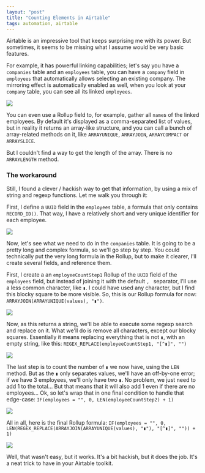 ```yaml
---
layout: "post"
title: "Counting Elements in Airtable"
tags: automation, airtable
---
```


Airtable is an impressive tool that keeps surprising me with its power. But sometimes, it seems to be missing what I assume would be very basic features.

For example, it has powerful linking capabilities; let's say you have a `companies` table and an `employees` table, you can have a `company` field in `employees` that automatically allows selecting an existing company. The mirroring effect is automatically enabled as well, when you look at your `company` table, you can see all its linked `employees`.

![](/img/files/2025-01-03-counting-elements-airtable/01-d6ac46c8f2.png)

You can even use a Rollup field to, for example, gather all `name`s of the linked employees. By default it's displayed as a comma-separated list of values, but in reality it returns an array-like structure, and you can call a bunch of array-related methods on it, like `ARRAYUNIQUE`, `ARRAYJOIN`, `ARRAYCOMPACT` or `ARRAYSLICE`.

But I couldn't find a way to get the length of the array. There is no `ARRAYLENGTH` method.

### The workaround

Still, I found a clever / hackish way to get that information, by using a mix of string and regexp functions. Let me walk you through it:

First, I define a `UUID` field in the `employees` table, a formula that only contains `RECORD_ID()`. That way, I have a relatively short and very unique identifier for each employee.

![](/img/files/2025-01-03-counting-elements-airtable/02-09fe8f3351.png)

Now, let's see what we need to do in the `companies` table. It is going to be a pretty long and complex formula, so we'll go step by step. You could technically put the very long formula in the Rollup, but to make it clearer, I'll create several fields, and reference them.

First, I create a an `employeeCountStep1` Rollup of the `UUID` field of the `employees` field, but instead of joining it with the default `, ` separator, I'll use a less common character, like `▮`. I could have used any character, but I find this blocky square to be more visible. So, this is our Rollup formula for now: `ARRAYJOIN(ARRAYUNIQUE(values), "▮")`.

![](/img/files/2025-01-03-counting-elements-airtable/03-ce88fd006d.png)

Now, as this returns a string, we'll be able to execute some regexp search and replace on it. What we'll do is remove all characters, except our blocky squares. Essentially it means replacing everything that is not `▮`, with an empty string, like this: `REGEX_REPLACE(employeeCountStep1, "[^▮]", "")`

![](/img/files/2025-01-03-counting-elements-airtable/04-d85b1919c4.png)

The last step is to count the number of `▮` we now have, using the `LEN` method. But as the `▮` only separates values, we'll have an off-by-one error; if we have 3 employees, we'll only have two `▮`. No problem, we just need to add 1 to the total… But that means that it will also add 1 even if there are no employees… Ok, so let's wrap that in one final condition to handle that edge-case: `IF(employees = "", 0, LEN(employeeCountStep2) + 1)`

![](/img/files/2025-01-03-counting-elements-airtable/05-5568f01c3b.png)

All in all, here is the final Rollup formula: `IF(employees = "", 0, LEN(REGEX_REPLACE(ARRAYJOIN(ARRAYUNIQUE(values), "▮"), "[^▮]", "")) + 1)`

![](/img/files/2025-01-03-counting-elements-airtable/06-b03a12f6bb.png)

Well, that wasn't easy, but it works. It's a bit hackish, but it does the job. It's a neat trick to have in your Airtable toolkit.